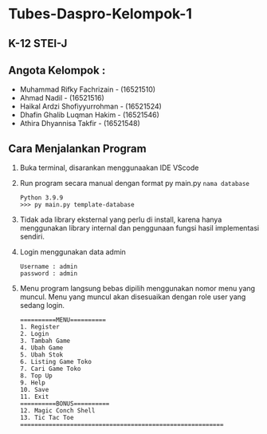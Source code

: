 # Tubes-Daspro-Kelompok-1
## K-12 STEI-J
## Angota Kelompok :

- Muhammad Rifky Fachrizain - (16521510)
- Ahmad Nadil - (16521516)
- Haikal Ardzi Shofiyyurrohman - (16521524)
- Dhafin Ghalib Luqman Hakim - (16521546)
- Athira Dhyannisa Takfir - (16521548)

## Cara Menjalankan Program
1. Buka terminal, disarankan menggunaakan IDE VScode
2. Run program secara manual dengan format py main.py `nama database`

    ```
    Python 3.9.9
    >>> py main.py template-database
    ```
3. Tidak ada library eksternal yang perlu di install, karena hanya menggunakan library internal dan penggunaan fungsi hasil implementasi sendiri.
4. Login menggunakan data admin
    ```
    Username : admin
    password : admin
    ```
5. Menu program langsung bebas dipilih menggunakan nomor menu yang muncul. Menu yang muncul akan disesuaikan dengan role user yang sedang login.
    ```
    ==========MENU==========
    1. Register
    2. Login
    3. Tambah Game
    4. Ubah Game
    5. Ubah Stok
    6. Listing Game Toko
    7. Cari Game Toko
    8. Top Up
    9. Help
    10. Save
    11. Exit
    ==========BONUS==========
    12. Magic Conch Shell
    13. Tic Tac Toe
    =========================================================
    ```
